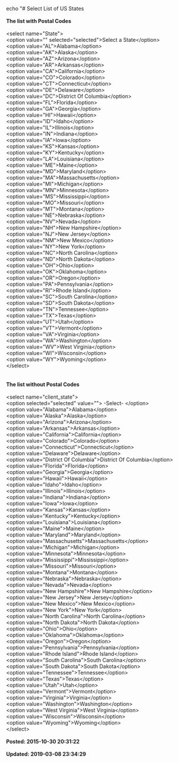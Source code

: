 echo "# Select List of US States<br /><br /><span style="font-weight:bold;">The list with Postal Codes </span><br /><br />&lt;select name="State"&gt;<br />&lt;option value="" selected="selected"&gt;Select a State&lt;/option&gt;<br />&lt;option value="AL"&gt;Alabama&lt;/option&gt;<br />&lt;option value="AK"&gt;Alaska&lt;/option&gt;<br />&lt;option value="AZ"&gt;Arizona&lt;/option&gt;<br />&lt;option value="AR"&gt;Arkansas&lt;/option&gt;<br />&lt;option value="CA"&gt;California&lt;/option&gt;<br />&lt;option value="CO"&gt;Colorado&lt;/option&gt;<br />&lt;option value="CT"&gt;Connecticut&lt;/option&gt;<br />&lt;option value="DE"&gt;Delaware&lt;/option&gt;<br />&lt;option value="DC"&gt;District Of Columbia&lt;/option&gt;<br />&lt;option value="FL"&gt;Florida&lt;/option&gt;<br />&lt;option value="GA"&gt;Georgia&lt;/option&gt;<br />&lt;option value="HI"&gt;Hawaii&lt;/option&gt;<br />&lt;option value="ID"&gt;Idaho&lt;/option&gt;<br />&lt;option value="IL"&gt;Illinois&lt;/option&gt;<br />&lt;option value="IN"&gt;Indiana&lt;/option&gt;<br />&lt;option value="IA"&gt;Iowa&lt;/option&gt;<br />&lt;option value="KS"&gt;Kansas&lt;/option&gt;<br />&lt;option value="KY"&gt;Kentucky&lt;/option&gt;<br />&lt;option value="LA"&gt;Louisiana&lt;/option&gt;<br />&lt;option value="ME"&gt;Maine&lt;/option&gt;<br />&lt;option value="MD"&gt;Maryland&lt;/option&gt;<br />&lt;option value="MA"&gt;Massachusetts&lt;/option&gt;<br />&lt;option value="MI"&gt;Michigan&lt;/option&gt;<br />&lt;option value="MN"&gt;Minnesota&lt;/option&gt;<br />&lt;option value="MS"&gt;Mississippi&lt;/option&gt;<br />&lt;option value="MO"&gt;Missouri&lt;/option&gt;<br />&lt;option value="MT"&gt;Montana&lt;/option&gt;<br />&lt;option value="NE"&gt;Nebraska&lt;/option&gt;<br />&lt;option value="NV"&gt;Nevada&lt;/option&gt;<br />&lt;option value="NH"&gt;New Hampshire&lt;/option&gt;<br />&lt;option value="NJ"&gt;New Jersey&lt;/option&gt;<br />&lt;option value="NM"&gt;New Mexico&lt;/option&gt;<br />&lt;option value="NY"&gt;New York&lt;/option&gt;<br />&lt;option value="NC"&gt;North Carolina&lt;/option&gt;<br />&lt;option value="ND"&gt;North Dakota&lt;/option&gt;<br />&lt;option value="OH"&gt;Ohio&lt;/option&gt;<br />&lt;option value="OK"&gt;Oklahoma&lt;/option&gt;<br />&lt;option value="OR"&gt;Oregon&lt;/option&gt;<br />&lt;option value="PA"&gt;Pennsylvania&lt;/option&gt;<br />&lt;option value="RI"&gt;Rhode Island&lt;/option&gt;<br />&lt;option value="SC"&gt;South Carolina&lt;/option&gt;<br />&lt;option value="SD"&gt;South Dakota&lt;/option&gt;<br />&lt;option value="TN"&gt;Tennessee&lt;/option&gt;<br />&lt;option value="TX"&gt;Texas&lt;/option&gt;<br />&lt;option value="UT"&gt;Utah&lt;/option&gt;<br />&lt;option value="VT"&gt;Vermont&lt;/option&gt;<br />&lt;option value="VA"&gt;Virginia&lt;/option&gt;<br />&lt;option value="WA"&gt;Washington&lt;/option&gt;<br />&lt;option value="WV"&gt;West Virginia&lt;/option&gt;<br />&lt;option value="WI"&gt;Wisconsin&lt;/option&gt;<br />&lt;option value="WY"&gt;Wyoming&lt;/option&gt;<br />&lt;/select&gt;<br /><br /><br /><span style="font-weight:bold;">The list without Postal Codes </span><br /><br />&lt;select name="client_state"&gt;<br />&lt;option selected="selected" value=""&gt; -Select- &lt;/option&gt;<br />&lt;option value="Alabama"&gt;Alabama&lt;/option&gt;<br />&lt;option value="Alaska"&gt;Alaska&lt;/option&gt;<br />&lt;option value="Arizona"&gt;Arizona&lt;/option&gt;<br />&lt;option value="Arkansas"&gt;Arkansas&lt;/option&gt;<br />&lt;option value="California"&gt;California&lt;/option&gt;<br />&lt;option value="Colorado"&gt;Colorado&lt;/option&gt;<br />&lt;option value="Connecticut"&gt;Connecticut&lt;/option&gt;<br />&lt;option value="Delaware"&gt;Delaware&lt;/option&gt;<br />&lt;option value="District Of Columbia"&gt;District Of Columbia&lt;/option&gt;<br />&lt;option value="Florida"&gt;Florida&lt;/option&gt;<br />&lt;option value="Georgia"&gt;Georgia&lt;/option&gt;<br />&lt;option value="Hawaii"&gt;Hawaii&lt;/option&gt;<br />&lt;option value="Idaho"&gt;Idaho&lt;/option&gt;<br />&lt;option value="Illinois"&gt;Illinois&lt;/option&gt;<br />&lt;option value="Indiana"&gt;Indiana&lt;/option&gt;<br />&lt;option value="Iowa"&gt;Iowa&lt;/option&gt;<br />&lt;option value="Kansas"&gt;Kansas&lt;/option&gt;<br />&lt;option value="Kentucky"&gt;Kentucky&lt;/option&gt;<br />&lt;option value="Louisiana"&gt;Louisiana&lt;/option&gt;<br />&lt;option value="Maine"&gt;Maine&lt;/option&gt;<br />&lt;option value="Maryland"&gt;Maryland&lt;/option&gt;<br />&lt;option value="Massachusetts"&gt;Massachusetts&lt;/option&gt;<br />&lt;option value="Michigan"&gt;Michigan&lt;/option&gt;<br />&lt;option value="Minnesota"&gt;Minnesota&lt;/option&gt;<br />&lt;option value="Mississippi"&gt;Mississippi&lt;/option&gt;<br />&lt;option value="Missouri"&gt;Missouri&lt;/option&gt;<br />&lt;option value="Montana"&gt;Montana&lt;/option&gt;<br />&lt;option value="Nebraska"&gt;Nebraska&lt;/option&gt;<br />&lt;option value="Nevada"&gt;Nevada&lt;/option&gt;<br />&lt;option value="New Hampshire"&gt;New Hampshire&lt;/option&gt;<br />&lt;option value="New Jersey"&gt;New Jersey&lt;/option&gt;<br />&lt;option value="New Mexico"&gt;New Mexico&lt;/option&gt;<br />&lt;option value="New York"&gt;New York&lt;/option&gt;<br />&lt;option value="North Carolina"&gt;North Carolina&lt;/option&gt;<br />&lt;option value="North Dakota"&gt;North Dakota&lt;/option&gt;<br />&lt;option value="Ohio"&gt;Ohio&lt;/option&gt;<br />&lt;option value="Oklahoma"&gt;Oklahoma&lt;/option&gt;<br />&lt;option value="Oregon"&gt;Oregon&lt;/option&gt;<br />&lt;option value="Pennsylvania"&gt;Pennsylvania&lt;/option&gt;<br />&lt;option value="Rhode Island"&gt;Rhode Island&lt;/option&gt;<br />&lt;option value="South Carolina"&gt;South Carolina&lt;/option&gt;<br />&lt;option value="South Dakota"&gt;South Dakota&lt;/option&gt;<br />&lt;option value="Tennessee"&gt;Tennessee&lt;/option&gt;<br />&lt;option value="Texas"&gt;Texas&lt;/option&gt;<br />&lt;option value="Utah"&gt;Utah&lt;/option&gt;<br />&lt;option value="Vermont"&gt;Vermont&lt;/option&gt;<br />&lt;option value="Virginia"&gt;Virginia&lt;/option&gt;<br />&lt;option value="Washington"&gt;Washington&lt;/option&gt;<br />&lt;option value="West Virginia"&gt;West Virginia&lt;/option&gt;<br />&lt;option value="Wisconsin"&gt;Wisconsin&lt;/option&gt;<br />&lt;option value="Wyoming"&gt;Wyoming&lt;/option&gt;<br />&lt;/select&gt;<br /><br />**Posted: 2015-10-30 20:31:22**<br /><br />**Updated: 2019-03-08 23:34:29**<br /><br />
